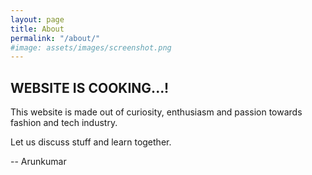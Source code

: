 ```yaml
---
layout: page
title: About
permalink: "/about/"
#image: assets/images/screenshot.png
---
```


## WEBSITE IS COOKING...!

This website is made out of curiosity, enthusiasm and passion towards fashion and tech industry. 

Let us discuss stuff and learn together.

-- Arunkumar